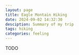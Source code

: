 ```yaml
---
layout: page
title: Eagle Montain Hiking
date: 2024-09-02 14:32:30
desciption: Summary of my trip
tags: hiking
categories: feeling
---
```


TODO